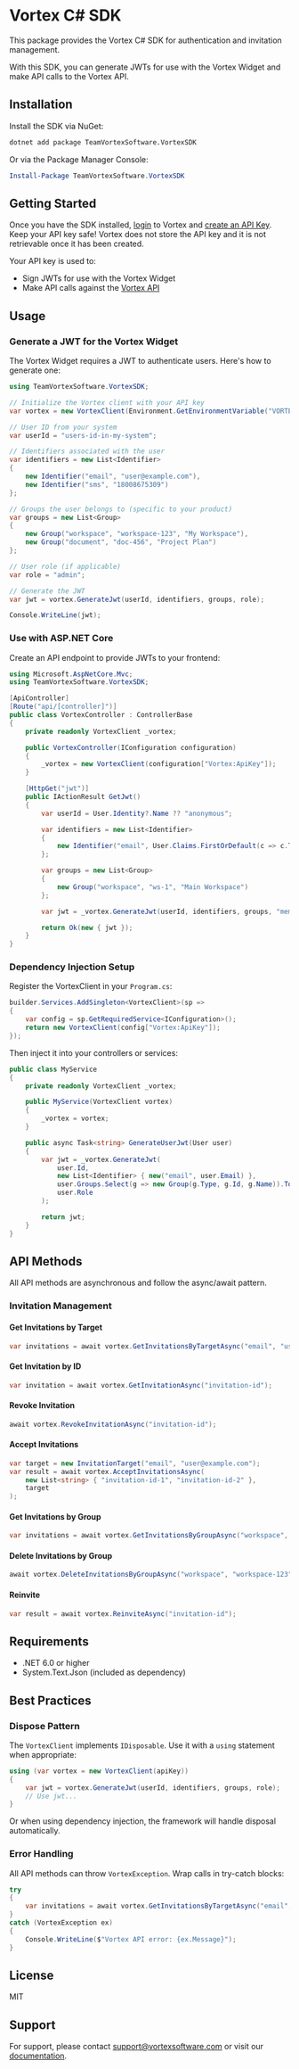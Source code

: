 # Vortex C# SDK

This package provides the Vortex C# SDK for authentication and invitation management.

With this SDK, you can generate JWTs for use with the Vortex Widget and make API calls to the Vortex API.

## Installation

Install the SDK via NuGet:

```bash
dotnet add package TeamVortexSoftware.VortexSDK
```

Or via the Package Manager Console:

```powershell
Install-Package TeamVortexSoftware.VortexSDK
```

## Getting Started

Once you have the SDK installed, [login](https://admin.vortexsoftware.com/signin) to Vortex and [create an API Key](https://admin.vortexsoftware.com/members/api-keys). Keep your API key safe! Vortex does not store the API key and it is not retrievable once it has been created.

Your API key is used to:
- Sign JWTs for use with the Vortex Widget
- Make API calls against the [Vortex API](https://api.vortexsoftware.com/api)

## Usage

### Generate a JWT for the Vortex Widget

The Vortex Widget requires a JWT to authenticate users. Here's how to generate one:

```csharp
using TeamVortexSoftware.VortexSDK;

// Initialize the Vortex client with your API key
var vortex = new VortexClient(Environment.GetEnvironmentVariable("VORTEX_API_KEY"));

// User ID from your system
var userId = "users-id-in-my-system";

// Identifiers associated with the user
var identifiers = new List<Identifier>
{
    new Identifier("email", "user@example.com"),
    new Identifier("sms", "18008675309")
};

// Groups the user belongs to (specific to your product)
var groups = new List<Group>
{
    new Group("workspace", "workspace-123", "My Workspace"),
    new Group("document", "doc-456", "Project Plan")
};

// User role (if applicable)
var role = "admin";

// Generate the JWT
var jwt = vortex.GenerateJwt(userId, identifiers, groups, role);

Console.WriteLine(jwt);
```

### Use with ASP.NET Core

Create an API endpoint to provide JWTs to your frontend:

```csharp
using Microsoft.AspNetCore.Mvc;
using TeamVortexSoftware.VortexSDK;

[ApiController]
[Route("api/[controller]")]
public class VortexController : ControllerBase
{
    private readonly VortexClient _vortex;

    public VortexController(IConfiguration configuration)
    {
        _vortex = new VortexClient(configuration["Vortex:ApiKey"]);
    }

    [HttpGet("jwt")]
    public IActionResult GetJwt()
    {
        var userId = User.Identity?.Name ?? "anonymous";

        var identifiers = new List<Identifier>
        {
            new Identifier("email", User.Claims.FirstOrDefault(c => c.Type == "email")?.Value ?? "")
        };

        var groups = new List<Group>
        {
            new Group("workspace", "ws-1", "Main Workspace")
        };

        var jwt = _vortex.GenerateJwt(userId, identifiers, groups, "member");

        return Ok(new { jwt });
    }
}
```

### Dependency Injection Setup

Register the VortexClient in your `Program.cs`:

```csharp
builder.Services.AddSingleton<VortexClient>(sp =>
{
    var config = sp.GetRequiredService<IConfiguration>();
    return new VortexClient(config["Vortex:ApiKey"]);
});
```

Then inject it into your controllers or services:

```csharp
public class MyService
{
    private readonly VortexClient _vortex;

    public MyService(VortexClient vortex)
    {
        _vortex = vortex;
    }

    public async Task<string> GenerateUserJwt(User user)
    {
        var jwt = _vortex.GenerateJwt(
            user.Id,
            new List<Identifier> { new("email", user.Email) },
            user.Groups.Select(g => new Group(g.Type, g.Id, g.Name)).ToList(),
            user.Role
        );

        return jwt;
    }
}
```

## API Methods

All API methods are asynchronous and follow the async/await pattern.

### Invitation Management

#### Get Invitations by Target

```csharp
var invitations = await vortex.GetInvitationsByTargetAsync("email", "user@example.com");
```

#### Get Invitation by ID

```csharp
var invitation = await vortex.GetInvitationAsync("invitation-id");
```

#### Revoke Invitation

```csharp
await vortex.RevokeInvitationAsync("invitation-id");
```

#### Accept Invitations

```csharp
var target = new InvitationTarget("email", "user@example.com");
var result = await vortex.AcceptInvitationsAsync(
    new List<string> { "invitation-id-1", "invitation-id-2" },
    target
);
```

#### Get Invitations by Group

```csharp
var invitations = await vortex.GetInvitationsByGroupAsync("workspace", "workspace-123");
```

#### Delete Invitations by Group

```csharp
await vortex.DeleteInvitationsByGroupAsync("workspace", "workspace-123");
```

#### Reinvite

```csharp
var result = await vortex.ReinviteAsync("invitation-id");
```

## Requirements

- .NET 6.0 or higher
- System.Text.Json (included as dependency)

## Best Practices

### Dispose Pattern

The `VortexClient` implements `IDisposable`. Use it with a `using` statement when appropriate:

```csharp
using (var vortex = new VortexClient(apiKey))
{
    var jwt = vortex.GenerateJwt(userId, identifiers, groups, role);
    // Use jwt...
}
```

Or when using dependency injection, the framework will handle disposal automatically.

### Error Handling

All API methods can throw `VortexException`. Wrap calls in try-catch blocks:

```csharp
try
{
    var invitations = await vortex.GetInvitationsByTargetAsync("email", "user@example.com");
}
catch (VortexException ex)
{
    Console.WriteLine($"Vortex API error: {ex.Message}");
}
```

## License

MIT

## Support

For support, please contact support@vortexsoftware.com or visit our [documentation](https://docs.vortexsoftware.com).
